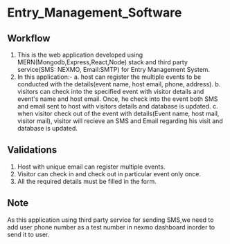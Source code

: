# Entry_Management_Software

## Workflow
  1. This is the web application developed using MERN(Mongodb,Express,React,Node) stack and third party service(SMS: NEXMO, Email:SMTP) for      Entry Management System.
  2. In this application:-
          a. host can register the multiple events to be conducted with the details(event name, host email, phone, address).
          b. visitors can check into the specified event with visitor details and event's name and host email. Once, he check into the                  event both SMS and email sent to host with visitors details and database is updated.
          c. when visitor check out of the event with details(Event name, host mail, visitor mail), visitor will recieve an SMS and Email                regarding his visit and database is updated.
          
## Validations          
  1. Host with unique email can register multiple events.
  2. Visitor can check in and check out in particular event only once.
  3. All the required details must be filled in the form.
  
## Note
  As this application using third party service for sending SMS,we need to add user phone number as a test number in nexmo dashboard         inorder to send it to user. 
